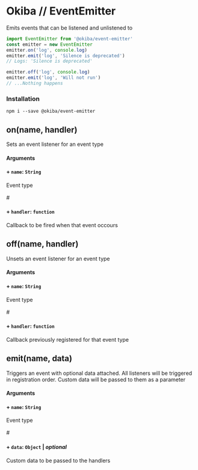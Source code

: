 

# Okiba // EventEmitter
Emits events that can be listened and unlistened to




```javascript
import EventEmitter from '@okiba/event-emitter'
const emitter = new EventEmitter
emitter.on('log', console.log)
emitter.emit('log', 'Silence is deprecated')
// Logs: 'Silence is deprecated'

emitter.off('log', console.log)
emitter.emit('log', 'Will not run')
// ...Nothing happens
```



### Installation
```
npm i --save @okiba/event-emitter
```




## on(name, handler)


Sets an event listener for an event type







#### Arguments


#### + `name`: `String`

Event type


#　　　　　　　　　
#### + `handler`: `function`

Callback to be fired when that event occours






## off(name, handler)


Unsets an event listener for an event type







#### Arguments


#### + `name`: `String`

Event type


#　　　　　　　　　
#### + `handler`: `function`

Callback previously registered for that event type






## emit(name, data)


Triggers an event with optional data attached.
All listeners will be triggered in registration order.
Custom data will be passed to them as a parameter







#### Arguments


#### + `name`: `String`

Event type


#　　　　　　　　　
#### + `data`: `Object` | _optional_

Custom data to be passed to the handlers





